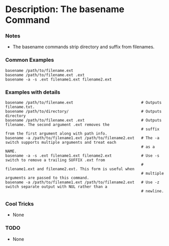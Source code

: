 # Description: The basename Command

### Notes
* The basename commands strip directory and suffix from filenames.

### Common Examples
```shell
basename /path/to/filename.ext
basename /path/to/filename.ext .ext
basename -a -s .ext filename1.ext filename2.ext
```

### Examples with details
```shell
basename /path/to/filename.ext                              # Outputs filename.txt.
basename /path/to/directory/                                # Outputs directory
basename /path/to/filename.ext .ext                         # Outputs filename. The second argument .ext removes the
                                                            # suffix from the first argument along with path info.
basename -a /path/to/filename1.ext /path/to/filename2.ext   # The -a switch supports multiple arguments and treat each
                                                            # as a NAME.
basename -a -s .ext filename1.ext filename2.ext             # Use -s switch to remove a trailing SUFFIX .ext from
                                                            # filename1.ext and filename2.ext. This form is useful when
                                                            # multiple arguments are passed to this command.
basename -a /path/to/filename1.ext /path/to/filename2.ext   # Use -z switch separate output with NUL rather than a
                                                            # newline.
```

### Cool Tricks
* None

### TODO
* None
